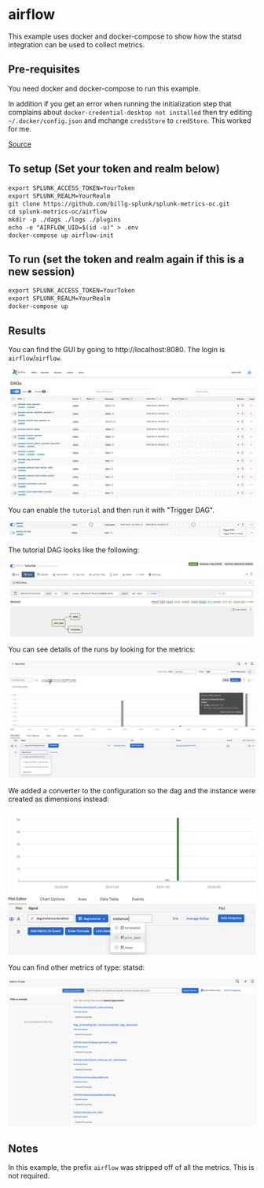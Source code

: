 # airflow

This example uses docker and docker-compose to show how the statsd integration can be used to collect metrics.

## Pre-requisites
You need docker and docker-compose to run this example.

In addition if you get an error when running the initialization step that complains about ```docker-credential-desktop not installed``` then try editing ```~/.docker/config.json``` and mchange ```credsStore``` to ```credStore```. This worked for me.

[Source](https://cri.dev/posts/2020-07-06-How-to-solve-Docker-docker-credential-desktop-not-installed-or-not-available-in-PATH/)

## To setup (Set your token and realm below)
```
export SPLUNK_ACCESS_TOKEN=YourToken
export SPLUNK_REALM=YourRealm
git clone https://github.com/billg-splunk/splunk-metrics-oc.git
cd splunk-metrics-oc/airflow
mkdir -p ./dags ./logs ./plugins
echo -e "AIRFLOW_UID=$(id -u)" > .env
docker-compose up airflow-init
```

## To run (set the token and realm again if this is a new session)
```
export SPLUNK_ACCESS_TOKEN=YourToken
export SPLUNK_REALM=YourRealm
docker-compose up
```

## Results
You can find the GUI by going to http://localhost:8080. The login is ```airflow```/```airflow```.

![Airflow UI](img/airflow_ui.png)

You can enable the ```tutorial``` and then run it with "Trigger DAG".

![Trigger Tutorial](img/trigger_tutorial.png)

The tutorial DAG looks like the following:

![Tutorial Graph](img/tutorial_graph.png)

You can see details of the runs by looking for the metrics:

![Splunk O11y Chart](img/splunk_chart.png)

We added a converter to the configuration so the dag and the instance were created as dimensions instead:

![Splunk O11y Chart](img/splunk_chart2.png)

You can find other metrics of type: statsd:

![Find Statsd](img/find_statsd.png)

## Notes
In this example, the prefix ```airflow``` was stripped off of all the metrics. This is not required.
